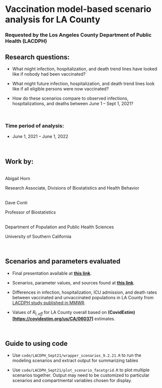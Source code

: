 
<br>
<br> 

# Vaccination model-based scenario analysis for LA County 

### Requested by the Los Angeles County Department of Public Health (LACDPH)

## Research questions:

- What might infection, hospitalization, and death trend lines have looked like if nobody had been vaccinated?

- What might future infection, hospitalization, and death trend lines look like if all eligible persons were now vaccinated?

- How do these scenarios compare to observed infections, hospitalizations, and deaths between June 1 – Sept 1, 2021?

<br>

### Time period of analysis:

* June 1, 2021 – June 1, 2022

<br>

## Work by: 

<br>
Abigail Horn

Research Associate, Divisions of Biostatistics and Health Behavior

<br>
Dave Conti

Professor of Biostatistics

<br>
Department of Population and Public Health Sciences

University of Southern California

<br>

## Scenarios and parameters evaluated

- Final presentation available at **[this link](https://docs.google.com/presentation/d/1xce9_9hA0HB3X0BtOI6iiMYpf30TJYjF/edit?usp=sharing&ouid=114012102276366140518&rtpof=true&sd=true)**.

- Scenarios, parameter values, and sources found at **[this link](https://docs.google.com/spreadsheets/d/1KwJifu2--O6E6f8eSlbmQIN1H0oeOp90ifC6NM1sER4/edit#gid=1902217321)**.

- Differences in infection, hospitalization, ICU admission, and death rates between vaccinated and unvaccinated populations in LA County from [LACDPH study published in MMWR](https://www.cdc.gov/mmwr/volumes/70/wr/mm7034e5.htm#contribAff).

- Values of $R_{t,eff}$ for LA County overall based on **(CovidEstim)[https://covidestim.org/us/CA/06037]** estimates. 

<br>

## Guide to using code

- Use `code/LACDPH_Sept21/wrapper_scenarios_9.2.21.R` to run the modeling scenarios and extract output for summarizing tables

- Use `code/LACDPH_Sept21/plot_scenario_facetgrid.R` to plot multiple scenarios together. Output may need to be customized to particular scenarios and compartmental variables chosen for display.
